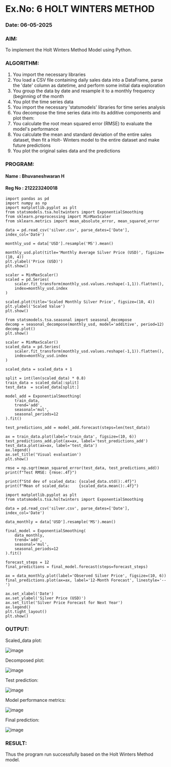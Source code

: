 # Ex.No: 6               HOLT WINTERS METHOD
### Date: 06-05-2025

### AIM:
To implement the Holt Winters Method Model using Python.

### ALGORITHM:
1. You import the necessary libraries
2. You load a CSV file containing daily sales data into a DataFrame, parse the 'date' column as
datetime, and perform some initial data exploration
3. You group the data by date and resample it to a monthly frequency (beginning of the month
4. You plot the time series data
5. You import the necessary 'statsmodels' libraries for time series analysis
6. You decompose the time series data into its additive components and plot them:
7. You calculate the root mean squared error (RMSE) to evaluate the model's performance
8. You calculate the mean and standard deviation of the entire sales dataset, then fit a Holt-
Winters model to the entire dataset and make future predictions
9. You plot the original sales data and the predictions
   
### PROGRAM:

####  Name : Bhuvaneshwaran H
#### Reg No : 212223240018

```
import pandas as pd
import numpy as np
import matplotlib.pyplot as plt
from statsmodels.tsa.holtwinters import ExponentialSmoothing
from sklearn.preprocessing import MinMaxScaler
from sklearn.metrics import mean_absolute_error, mean_squared_error

data = pd.read_csv('silver.csv', parse_dates=['Date'], index_col='Date')

monthly_usd = data['USD'].resample('MS').mean()

monthly_usd.plot(title='Monthly Average Silver Price (USD)', figsize=(10, 4))
plt.ylabel('Price (USD)')
plt.show()

scaler = MinMaxScaler()
scaled = pd.Series(
    scaler.fit_transform(monthly_usd.values.reshape(-1,1)).flatten(),
    index=monthly_usd.index
)

scaled.plot(title='Scaled Monthly Silver Price', figsize=(10, 4))
plt.ylabel('Scaled Value')
plt.show()

from statsmodels.tsa.seasonal import seasonal_decompose
decomp = seasonal_decompose(monthly_usd, model='additive', period=12)
decomp.plot()
plt.show()

scaler = MinMaxScaler()
scaled_data = pd.Series(
    scaler.fit_transform(monthly_usd.values.reshape(-1,1)).flatten(),
    index=monthly_usd.index
)

scaled_data = scaled_data + 1  

split = int(len(scaled_data) * 0.8)
train_data = scaled_data[:split]
test_data  = scaled_data[split:]

model_add = ExponentialSmoothing(
    train_data, 
    trend='add', 
    seasonal='mul', 
    seasonal_periods=12
).fit()

test_predictions_add = model_add.forecast(steps=len(test_data))

ax = train_data.plot(label='train_data', figsize=(10, 6))
test_predictions_add.plot(ax=ax, label='test_predictions_add')
test_data.plot(ax=ax, label='test_data')
ax.legend()
ax.set_title('Visual evaluation')
plt.show()

rmse = np.sqrt(mean_squared_error(test_data, test_predictions_add))
print(f"Test RMSE: {rmse:.4f}")

print(f"Std dev of scaled_data: {scaled_data.std():.4f}")
print(f"Mean of scaled_data:    {scaled_data.mean():.4f}")

import matplotlib.pyplot as plt
from statsmodels.tsa.holtwinters import ExponentialSmoothing

data = pd.read_csv('silver.csv', parse_dates=['Date'], index_col='Date')

data_monthly = data['USD'].resample('MS').mean()

final_model = ExponentialSmoothing(
    data_monthly, 
    trend='add', 
    seasonal='mul', 
    seasonal_periods=12
).fit()

forecast_steps = 12
final_predictions = final_model.forecast(steps=forecast_steps)

ax = data_monthly.plot(label='Observed Silver Price', figsize=(10, 6))
final_predictions.plot(ax=ax, label='12‑Month Forecast', linestyle='--')

ax.set_xlabel('Date')
ax.set_ylabel('Silver Price (USD)')
ax.set_title('Silver Price Forecast for Next Year')
ax.legend()
plt.tight_layout()
plt.show()
```

### OUTPUT:

Scaled_data plot:

![image](https://github.com/user-attachments/assets/90e1f0da-1d88-4c32-977d-df37a3c83b4b)

Decomposed plot:

![image](https://github.com/user-attachments/assets/cca53668-62b2-48c0-8cc7-8ab39e86e64d)

Test prediction:


![image](https://github.com/user-attachments/assets/edb71670-ce0e-452b-9d28-e67fe0b26534)

Model performance metrics:

![image](https://github.com/user-attachments/assets/1b56404f-73d1-4f8d-9c51-a6e295f25c18)

Final prediction:

![image](https://github.com/user-attachments/assets/fc50832c-5693-49be-92c0-8a58d0f225d0)


### RESULT:
Thus the program run successfully based on the Holt Winters Method model.
